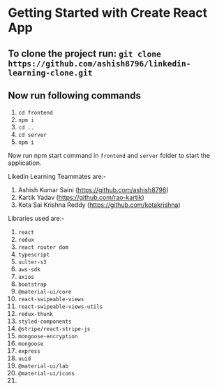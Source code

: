 # Getting Started with Create React App

## To clone the project run: `git clone https://github.com/ashish8796/linkedin-learning-clone.git`

## Now run following commands

1. `cd frontend`
2. `npm i`
3. `cd ..`
4. `cd server`
5. `npm i`

Now run npm start command in `frontend` and `server` folder to start the application.

Likedin Learning Teammates are:-
1. Ashish Kumar Saini (https://github.com/ashish8796)
2. Kartik Yadav (https://github.com/rao-kartik)
3. Kota Sai Krishna Reddy (https://github.com/kotakrishna)

Libraries used are:-
1. `react`
2. `redux`
3. `react router dom`
4. `typescript`
5. `uulter-s3`
6. `aws-sdk`
7. `axios`
8. `bootstrap`
9. `@material-ui/core`
10. `react-swipeable-views`
11. `react-swipeable-views-utils`
12. `redux-thunk`
13. `styled-components`
14. `@stripe/react-stripe-js`
15. `mongoose-encryption`
16. `mongoose`
17. `express`
18. `uuid`
19. `@material-ui/lab`
20. `@material-ui/icons`
21. 
